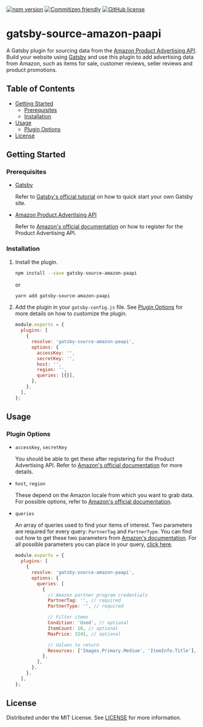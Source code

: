 [![npm version](https://badge.fury.io/js/gatsby-source-amazon-paapi.svg)](https://badge.fury.io/js/gatsby-source-amazon-paapi)
[![Commitizen friendly](https://img.shields.io/badge/commitizen-friendly-brightgreen.svg)](http://commitizen.github.io/cz-cli/)
[![GitHub license](https://img.shields.io/badge/license-MIT-blue.svg)](https://github.com/let00/gatsby-source-amazon-paapi/blob/master/LICENSE)

# gatsby-source-amazon-paapi <!-- omit in toc -->

A Gatsby plugin for sourcing data from the [Amazon Product Advertising API](https://webservices.amazon.com/paapi5/documentation/). Build your website using [Gatsby](https://www.gatsbyjs.com/docs/) and use this plugin to add advertising data from Amazon, such as items for sale, customer reviews, seller reviews and product promotions.

## Table of Contents <!-- omit in toc -->

- [Getting Started](#getting-started)
  - [Prerequisites](#prerequisites)
  - [Installation](#installation)
- [Usage](#usage)
  - [Plugin Options](#plugin-options)
- [License](#license)

## Getting Started

### Prerequisites

- [Gatsby](https://www.gatsbyjs.com/docs/)

  Refer to [Gatsby's official tutorial](https://www.gatsbyjs.com/docs/quick-start/) on how to quick start your own Gatsby site.

- [Amazon Product Advertising API](https://webservices.amazon.com/paapi5/documentation)

  Refer to [Amazon's official documentation](https://webservices.amazon.com/paapi5/documentation/register-for-pa-api.html) on how to register for the Product Advertising API.

### Installation

1. Install the plugin.

   ```sh
   npm install --save gatsby-source-amazon-paapi
   ```

   or

   ```sh
   yarn add gatsby-source-amazon-paapi
   ```

2. Add the plugin in your `gatsby-config.js` file. See [Plugin Options](#plugin-options) for more details on how to customize the plugin.

   ```js
   module.exports = {
     plugins: [
       {
         resolve: 'gatsby-source-amazon-paapi',
         options: {
           accessKey: '',
           secretKey: '',
           host: '',
           region: '',
           queries: [{}],
         },
       },
     ],
   };
   ```

## Usage

### Plugin Options

- `accessKey`, `secretKey`

  You should be able to get these after registering for the Product Advertising API. Refer to [Amazon's official documentation](https://webservices.amazon.com/paapi5/documentation/register-for-pa-api.html) for more details.

- `host`, `region`

  These depend on the Amazon locale from which you want to grab data. For possible options, refer to [Amazon's official documentation](https://webservices.amazon.com/paapi5/documentation/common-request-parameters.html#host-and-region).

- `queries`

  An array of queries used to find your items of interest. Two parameters are required for every query: `PartnerTag` and `PartnerType`. You can find out how to get these two parameters from [Amazon's documentation](https://webservices.amazon.com/paapi5/documentation/common-request-parameters.html). For all possible parameters you can place in your query, [click here](https://webservices.amazon.com/paapi5/documentation/common-request-parameters.html).

  ```js
  module.exports = {
    plugins: [
      {
        resolve: 'gatsby-source-amazon-paapi',
        options: {
          queries: [
            {
              // Amazon partner program credentials
              PartnerTag: '', // required
              PartnerType: '', // required

              // Filter items
              Condition: 'Used', // optional
              ItemCount: 10, // optional
              MaxPrice: 3241, // optional

              // Values to return
              Resources: ['Images.Primary.Medium', 'ItemInfo.Title'], // optional, defaults to ItemInfo.Title
            },
          ],
        },
      },
    ],
  };
  ```

## License

Distributed under the MIT License. See [LICENSE](https://github.com/let00/gatsby-source-amazon-paapi/blob/master/LICENSE) for more information.
